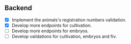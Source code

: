 ## Backend
- [x] Implement the animals's registration numbers validation.
- [x] Develop more endpoints for cultivation.
- [ ] Develop more endpoints for embryos.
- [ ] Develop validations for cultivation, embryos and fiv.